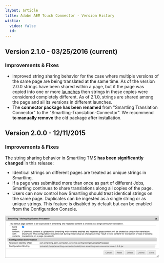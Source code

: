 ```yaml
---
layout: article
title: Adobe AEM Touch Connector - Version History
wistia:
  video: false
  id:
---
```



## Version 2.1.0 - 03/25/2016 (current)

### Improvements & Fixes

* Improved string sharing behavior for the case where multiple versions of the same page are being translated at the same time. As of the version 2.0.0 strings have been shared within a page, but if the page was copied into one or more [launches](https://docs.adobe.com/docs/en/aem/6-1/author/site-page-features/launches.html) then strings in these copies were considered completely different. As of 2.1.0, strings are shared among the page and all its versions in different launches.
* The **connector package has been renamed** from "Smartling Translation Connector" to the "Smartling-Translation-Connector". We recommend **to manually remove** the old package after installation.


## Version 2.0.0 - 12/11/2015

### Improvements & Fixes

The string sharing behavior in Smartling TMS **has been significantly changed** in this release:

* Identical strings on different pages are treated as unique strings in Smartling.
* If a page was submitted more than once as part of different Jobs, Smartling continues to share translations along all copies of the page.
* Users can now control how Smartling should treat identical strings on the same page. Duplicates can be ingested as a single string or as unique strings. This feature is disabled by default but can be enabled from the Configuration Console.


![](/uploads/versions/3776b166-a017-11e5-8c10-6c2ae28db3de---x----1738-476x---.png)